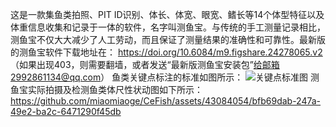 这是一款集鱼类拍照、PIT ID识别、体长、体宽、眼宽、鳍长等14个体型特征以及体重信息收集和记录于一体的软件，名字叫测鱼宝。与传统的手工测量记录相比，测鱼宝不仅大大减少了人工劳动，而且保证了测量结果的准确性和可靠性。最新版的测鱼宝软件下载地址在：
https://doi.org/10.6084/m9.figshare.24278065.v2  
（如果出现403，则需要翻墙，或者发送“最新版测鱼宝安装包”给邮箱2992861134@qq.com）
鱼类关键点标注的标准如图所示：
![关键点标准图](https://github.com/miaomiaoge/CeFish/assets/43084054/e65d7965-0400-4525-8b31-435e6606b8fa)
测鱼宝实际拍摄及检测鱼类体尺性状动图如下所示：
https://github.com/miaomiaoge/CeFish/assets/43084054/bfb69dab-247a-49e2-ba2c-6471290f45db

